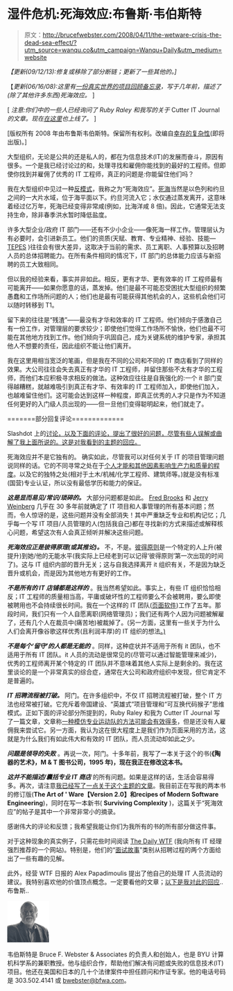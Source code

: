 # 湿件危机:死海效应:布鲁斯·韦伯斯特

> 原文：<http://brucefwebster.com/2008/04/11/the-wetware-crisis-the-dead-sea-effect/?utm_source=wanqu.co&utm_campaign=Wanqu+Daily&utm_medium=website>

*【更新(09/12/13):修复或移除了部分断链；更新了一些其他的。]*

【*更新(06/16/08):这里有[一份真实世界的项目回顾备忘录](http://brucefwebster.com/2008/06/16/anatomy-of-a-runaway-it-project/)，写于几年前，描述了(除了其他许多东西)死海效应。* ]

[ *注意:你们中的一些人已经询问了 Ruby Raley 和我写的关于* Cutter IT Journal *的文章。现在[在这里](http://brucefwebster.com/2008/04/14/the-longest-yard-reorganizing-it-for-success/)也上线了。* ]

[版权所有 2008 年由布鲁斯韦伯斯特。保留所有权利。改编自[幸存的复杂性](http://brucefwebster.com/projects/)(即将出版)。]

大型组织，无论是公共的还是私人的，都在为信息技术(IT)的发展而奋斗，原因有很多。一个是我已经讨论过的和，处理寻找和雇佣你能找到的最好的工程师。但即使你找到并雇佣了优秀的 IT 工程师，真正的问题是:你能留住他们吗？

我在大型组织中见过一种[反模式](http://en.wikipedia.org/wiki/Anti-pattern)，我称之为“死海效应”。[死海](http://en.wikipedia.org/wiki/The_Dead_Sea)当然是以色列和约旦之间的一大片水域，位于海平面以下。约旦河流入它；水仅通过蒸发离开，这意味着经过亿万年，死海已经变得非常咸(例如，比海洋咸 8 倍)。因此，它通常无法支持生命，除非春季洪水暂时降低盐度。

许多大型企业/政府 IT 部门——还有不少小企业——像死海一样工作。管理层认为有必要时，会引进新员工。他们的资质(天赋、教育、专业精神、经验、技能— [TEPES](http://brucefwebster.com/2008/01/10/the-wetware-crisis-tepes/) )往往会有很大差异，这取决于当前的需求、员工离职、人事预算以及招聘人员的总体招聘能力。在所有条件相同的情况下，IT 部门的总体能力应该与新招聘的员工大致相同。

但以我的经验来看，事实并非如此。相反，更有才华、更有效率的 IT 工程师最有可能离开——如果你愿意的话，蒸发掉。他们是最不可能忍受困扰大型组织的频繁愚蠢和工作场所问题的人；他们也是最有可能获得其他机会的人，这些机会他们可以随时转移到 T1。

留下来的往往是“残渣”——最没有才华和效率的 IT 工程师。他们倾向于感激自己有一份工作，对管理层的要求较少；即使他们觉得工作场所不愉快，他们也最不可能在其他地方找到工作。他们倾向于巩固自己，成为关键系统的维护专家，承担其他人不想要的责任，因此组织不能让他们离开。

我在这里用相当宽泛的笔画，但是我在不同的公司和不同的 IT 商店看到了同样的效果。大公司往往会失去真正有才华的 IT 工程师，并留住那些不太有才华的工程师，而他们本应积极寻求相反的做法。这种效应往往是自我强化的:一个 it 部门变得越糟糕，就越难吸引到真正有才华、有效率的 IT 工程师加入，即使他们加入，也越难留住他们。这可能会达到这样一种程度，即真正优秀的人才只是作为不知道任何更好的入门级人员出现的——但一旦他们变得聪明起来，他们就走了。

=======部分回复评论=============

Slashdot 上的[讨论，以及下面的评论，提出了很好的问题，尽管有些人误解或曲解了我上面所说的。这是对我看到的主题的回应。](http://it.slashdot.org/article.pl?sid=08/04/12/2241216)

死海效应并不是它独有的。 确实如此，尽管我可以对任何关于 IT 的项目管理问题说同样的话。它的不同寻常之处在于[个人才能和其他因素影响生产力和质量的程度](http://brucefwebster.com/2008/01/10/the-wetware-crisis-tepes/)。以及它的独特之处(相对于土木/机械/化学工程师、建筑师等。)就是没有标准(国营)专业认证，所以没有最低学历和能力的保证。

***这是显而易见/常识/琐碎的。*** 大部分问题都是如此。 [Fred Brooks](http://bfwa.com/2012/06/04/rise-the-mythical-man-month-frederick-p-brooks-jr-19751995/) 和 [Jerry Weinberg](http://bfwa.com/2012/05/21/rise-the-psychology-of-computer-programming-gerald-m-weinberg-19711998/) 几乎在 30 多年前就确定了 IT 项目和人事管理的所有基本问题；然而，令人惊讶的是，这些问题并没有全部消失！其中严重缺乏专业和机构记忆；几乎每一个写 IT 项目/人员管理的人(包括我自己)都在寻找新的方式来描述或解释核心问题，希望这次有人会真正倾听并解决这些问题。

***死海效应正是彼得原理(或其推论)。*** 不，不是。[彼得原则](http://en.wikipedia.org/wiki/Peter_principle)是一个特定的人上升(被提升)到她/他的无能水平(我实际上已经老到可以记得‘彼得原则’第一次出现的时间了)。这与 IT 组织内部的晋升无关；这与自我选择离开 it 组织有关，不是因为缺乏晋升或机会，而是因为其他地方有更好的工作。

***不是所有的 IT 店铺都是这样的*** 。我当然希望如此。事实上，有些 IT 组织恰恰相反；IT 工程师的质量相当高，平庸或破坏性的工程师要么不会被聘用，要么即使被聘用也不会持续很长时间。我在一个这样的 IT 团队([页面软件](http://www.kevra.org/TheBestOfNext/ThirdPartyProducts/ThirdPartySoftware/PersonalProductivity/DocumentCreation/PagesByPages/files/page32_2.pdf))工作了五年。那段时间，我们只有一个人自愿离职(网络管理员)；我们还有两个人因为问题被解雇了，还有几个人在裁员中(痛苦地)被裁掉了。(另一方面，这里有一些关于为什么人们会离开像谷歌这样优秀(且利润丰厚)的 IT 组织的想法[。)](http://brucefwebster.com/2008/05/05/the-dead-sea-effect-why-would-it-engineers-leave-google/)

***不是每个‘留守’的人都是无能的*** 。同样，这种症状并不适用于所有 it 团队，也不适用于所有 IT 团队。it 人员的流动是很常见的(尽管可以通过智能管理来减少)，优秀的工程师离开某个特定的 IT 团队并不意味着其他人实际上是剩余的。我在这里谈论的是一个非常真实的综合症，通常在大公司和政府组织中发现，但它肯定不是普遍的。

***IT 招聘流程被打破。*** 阿门。在许多组织中，不仅 IT 招聘流程被打破，整个 IT 方法也经常被打破。它充斥着帝国建设、“英雄式”项目管理和“可互换代码猴子”思维模式。正如下面的评论部分所提到的，Ruby Raley 和我为 Cutter IT Journal 写了一篇文章，文章称[一种模仿专业运动队的方法可能会有效得多](http://brucefwebster.com/2008/04/14/the-longest-yard-reorganizing-it-for-success/)，但是还没有人雇佣我来尝试它。另一方面，我认为这在很大程度上是我们作为页面采用的方法，这就是为什么我们有如此伟大和有效的 IT 团队，而人员流动却如此之少。

***问题是领导的失败*** 。再说一次，阿门。十多年前，我写了一本关于这个的书(**《陶器的艺术》，M & T 图书公司，1995 年)，现在我正在修改这本书。**

***这并不能描述/囊括专业 IT 商店*** 的所有问题。如果是这样的话，生活会容易得多。再次，请注意[我已经写了一点关于这个主题的文章](http://brucefwebster.com/publications/)。我目前正在写我的两本书的修订版(**The Art of ' Ware【Version 2.0】**和**recipes of Modern Software Engineering**)，同时在写一本新书( **Surviving Complexity** )，这篇关于“死海效应”的帖子是其中一个非常非常小的摘录。

感谢伟大的评论和反馈；我希望我能让你们为我所有的书的所有部分做这件事。

对于这种现象的真实例子，只需花些时间阅读 [The Daily WTF](http://thedailywtf.com/) (我向所有 IT 经理强烈推荐的一个网站)。特别是，他们的“[面试故事](http://thedailywtf.com/Series/Tales_from_the_Interview.aspx)”类别从招聘过程的两个方面给出了一些有趣的见解。

此外，经营 WTF 日报的 Alex Papadimoulis 提出了他自己的处理 IT 人员流动的建议。我特别喜欢他的价值顶点概念。一定要看他的文章；[以下是我对此的回应](http://brucefwebster.com/2008/04/29/some-thoughts-on-up-or-out/)..布鲁斯..

![](img/f77e8be929d54c4a5ed081ef20b6fb7d.png)

韦伯斯特是 Bruce F. Webster & Associates 的负责人和创始人，也是 BYU 计算机科学系的兼职教授。他与组织合作，帮助他们解决有问题或失败的信息技术(IT)项目。他还在美国和日本的几十个法律案件中担任顾问和作证专家。他的电话号码是 303.502.4141 或 bwebster@bfwa.com。